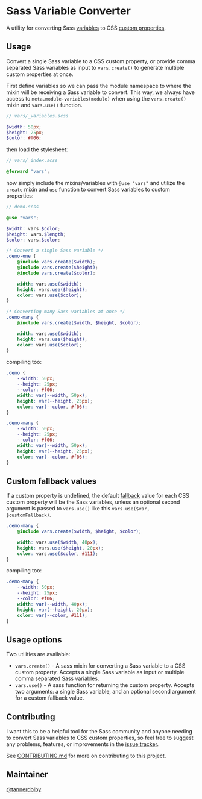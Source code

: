 # Sass Variable Converter
A utility for converting Sass [variables](https://sass-lang.com/documentation/variables) to CSS [custom properties](https://developer.mozilla.org/en-US/docs/Web/CSS/Using_CSS_custom_properties).

## Usage
Convert a single Sass variable to a CSS custom property, or provide comma separated Sass variables as input to `vars.create()` to generate multiple custom properties at once.

First define variables so we can pass the module namespace to where the mixin will be receiving a Sass variable to convert. This way, we always have access to `meta.module-variables(module)` when using the `vars.create()` mixin and `vars.use()` function.

```scss
// vars/_variables.scss

$width: 50px;
$height: 25px;
$color: #f06; 
```

then load the stylesheet:

```scss
// vars/_index.scss

@forward "vars";
```

now simply include the mixins/variables with `@use "vars"` and utilize the `create` mixin and `use` function to convert Sass variables to custom properties:

```scss
// demo.scss

@use "vars";

$width: vars.$color;
$height: vars.$length;
$color: vars.$color; 

/* Convert a single Sass variable */
.demo-one {
    @include vars.create($width);
    @include vars.create($height);
    @include vars.create($color);

    width: vars.use($width);
    height: vars.use($height);
    color: vars.use($color);
}

/* Converting many Sass variables at once */
.demo-many {
    @include vars.create($width, $height, $color);

    width: vars.use($width);
    height: vars.use($height);
    color: vars.use($color);
}
```

compiling too:

```css
.demo {
    --width: 50px;
    --height: 25px;
    --color: #f06;
    width: var(--width, 50px);
    height: var(--height, 25px);
    color: var(--color, #f06);
}

.demo-many {
    --width: 50px;
    --height: 25px;
    --color: #f06;
    width: var(--width, 50px);
    height: var(--height, 25px);
    color: var(--color, #f06);
}
```

## Custom fallback values

If a custom property is undefined, the default [fallback](https://developer.mozilla.org/en-US/docs/Web/CSS/Using_CSS_custom_properties#custom_property_fallback_values) value for each CSS custom property will be the Sass variables, unless an optional second argument is passed to `vars.use()` like this `vars.use($var, $customFallback)`.

```scss
.demo-many { 
    @include vars.create($width, $height, $color);

    width: vars.use($width, 40px);
    height: vars.use($height, 20px);
    color: vars.use($color, #111);
}
```
compiling too:

```css
.demo-many {
    --width: 50px;
    --height: 25px;
    --color: #f06;
    width: var(--width, 40px);
    height: var(--height, 20px);
    color: var(--color, #111);
}
```

## Usage options
Two utilities are available:

- `vars.create()` - A sass mixin for converting a Sass variable to a CSS custom property. Accepts a single Sass variable as input or multiple comma separated Sass variables.
- `vars.use()` - A sass function for returning the custom property. Accepts two arguments: a single Sass variable, and an optional second argument for a custom fallback value.


## Contributing 
I want this to be a helpful tool for the Sass community and anyone needing to convert Sass variables to CSS custom properties, so feel free to suggest any problems, features, or improvements in the [issue tracker](https://github.com/tannerdolby/sass-variable-converter/issues). 

See [CONTRIBUTING.md](https://github.com/tannerdolby/sass-variable-converter/blob/master/CONTRIBUTING.md) for more on contributing to this project.

## Maintainer
[@tannerdolby](https://github.com/tannerdolby)